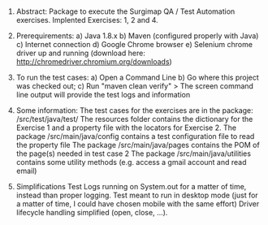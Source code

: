 #####
1. Abstract:
Package to execute the Surgimap QA / Test Automation exercises.
Implented Exercises: 1, 2 and 4.

2. Prerequirements:
a) Java 1.8.x
b) Maven (configured properly with Java)
c) Internet connection
d) Google Chrome browser
e) Selenium chrome driver up and running (download here: http://chromedriver.chromium.org/downloads)

3. To run the test cases:
a) Open a Command Line
b) Go where this project was checked out;
c) Run "maven clean verify" > The screen command line output will provide the test logs and information

4. Some information:
The test cases for the exercises are in the package: /src/test/java/test/
The resources folder contains the dictionary for the Exercise 1 and a property file with the locators for Exercise 2.
The package /src/main/java/config contains a test configuration file to read the property file
The package /src/main/java/pages contains the POM of the page(s) needed in test case 2
The package /src/main/java/utilities contains some utility methods (e.g. access a gmail account and read email)

5. Simplifications
Test Logs running on System.out for a matter of time, instead than proper logging.
Test meant to run in desktop mode (just for a matter of time, I could have chosen mobile with the same effort)
Driver lifecycle handling simplified (open, close, ...).